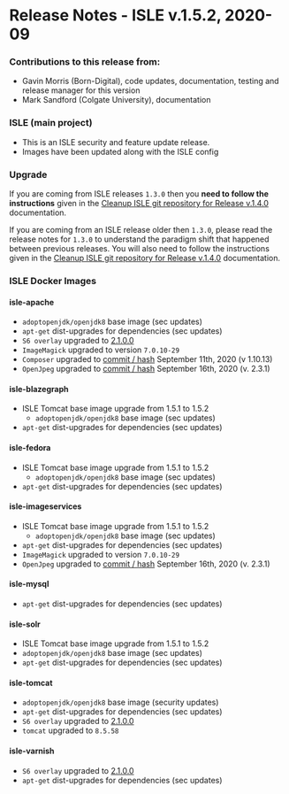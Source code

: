 # Release Notes - ISLE v.1.5.2, 2020-09

### Contributions to this release from:

* Gavin Morris (Born-Digital), code updates, documentation, testing and release manager for this version
* Mark Sandford (Colgate University), documentation


### ISLE (main project)

* This is an ISLE security and feature update release.  
* Images have been updated along with the ISLE config

### Upgrade

If you are coming from ISLE releases `1.3.0` then you **need to follow the instructions** given in the [Cleanup ISLE git repository for Release v.1.4.0](https://islandora-collaboration-group.github.io/ISLE/cookbook-recipes/isle-v140-git-cleanup/) documentation.

If you are coming from an ISLE release older then `1.3.0`, please read the release notes for `1.3.0` to understand the paradigm shift that happened between previous releases. You will also need to follow the instructions given in the [Cleanup ISLE git repository for Release v.1.4.0](https://islandora-collaboration-group.github.io/ISLE/cookbook-recipes/isle-v140-git-cleanup/) documentation.

### ISLE Docker Images

#### isle-apache

* `adoptopenjdk/openjdk8` base image (sec updates)
* `apt-get` dist-upgrades for dependencies (sec updates)
* `S6 overlay` upgraded to [2.1.0.0](https://github.com/just-containers/s6-overlay/releases/tag/v2.1.0.0)
* `ImageMagick` upgraded to version `7.0.10-29`
* `Composer` upgraded to [commit / hash](https://github.com/composer/getcomposer.org/commits/masterede2f57b5074fa0e21429430dcd521992bfd830f) September 11th, 2020 (v 1.10.13)
* `OpenJpeg` upgraded to [commit / hash](https://github.com/uclouvain/openjpeg/commit/0f16986738725799237548ce6a2ea12516850e72) September 16th, 2020 (v. 2.3.1)

#### isle-blazegraph

* ISLE Tomcat base image upgrade from 1.5.1 to 1.5.2
  * `adoptopenjdk/openjdk8` base image (sec updates)
* `apt-get` dist-upgrades for dependencies (sec updates)

#### isle-fedora

* ISLE Tomcat base image upgrade from 1.5.1 to 1.5.2
  * `adoptopenjdk/openjdk8` base image (sec updates)
* `apt-get` dist-upgrades for dependencies (sec updates)

#### isle-imageservices

* ISLE Tomcat base image upgrade from 1.5.1 to 1.5.2
  * `adoptopenjdk/openjdk8` base image (sec updates)
* `apt-get` dist-upgrades for dependencies (sec updates)
* `ImageMagick` upgraded to version `7.0.10-29`
* `OpenJpeg` upgraded to [commit / hash](https://github.com/uclouvain/openjpeg/commit/0f16986738725799237548ce6a2ea12516850e72) September 16th, 2020 (v. 2.3.1)  

#### isle-mysql

* `apt-get` dist-upgrades for dependencies (sec updates)

#### isle-solr

* ISLE Tomcat base image upgrade from 1.5.1 to 1.5.2
* `adoptopenjdk/openjdk8` base image (sec updates)
* `apt-get` dist-upgrades for dependencies (sec updates)

#### isle-tomcat

* `adoptopenjdk/openjdk8` base image (security updates)
* `apt-get` dist-upgrades for dependencies (sec updates)
* `S6 overlay` upgraded to [2.1.0.0](https://github.com/just-containers/s6-overlay/releases/tag/v2.1.0.0)
* `tomcat` upgraded to `8.5.58`

#### isle-varnish

* `S6 overlay` upgraded to [2.1.0.0](https://github.com/just-containers/s6-overlay/releases/tag/v2.1.0.0)
* `apt-get` dist-upgrades for dependencies (sec updates)
